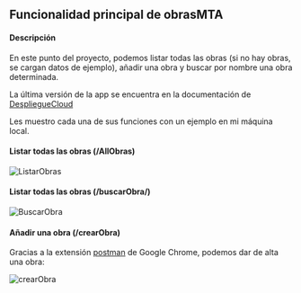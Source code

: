 ## Funcionalidad principal de obrasMTA

#### Descripción
En este punto del proyecto, podemos listar todas las obras (si no hay obras, se cargan datos de ejemplo), añadir una obra y buscar por nombre una obra determinada. 

La última versión de la app se encuentra en la documentación de [DespliegueCloud](https://github.com/maikeltoledo/IV-18-19-Proyecto/blob/master/doc/despliegueCloud.md)

Les muestro cada una de sus funciones con un ejemplo en mi máquina local.

#### Listar todas las obras (/AllObras)

![ListarObras](https://i.imgur.com/NECPUIB.png)

#### Listar todas las obras (/buscarObra/<nombre>)

![BuscarObra](https://i.imgur.com/ly3W5ma.png)

#### Añadir una obra (/crearObra)
Gracias a la extensión [postman](https://chrome.google.com/webstore/detail/postman/fhbjgbiflinjbdggehcddcbncdddomop) de Google Chrome, podemos dar de alta una obra:

![crearObra](https://i.imgur.com/ZRY4xPg.png)
